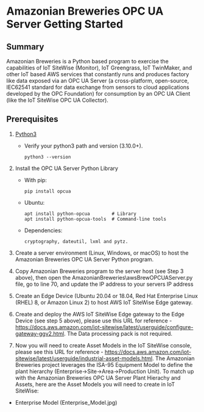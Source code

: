 # Amazonian Breweries OPC UA Server Getting Started

## Summary

Amazonian Breweries is a Python based program to exercise the capabilities of IoT SiteWise (Monitor), IoT Greengrass, IoT TwinMaker, and other IoT based AWS services that constantly runs and produces factory like data exposed via an OPC UA Server (a cross-platform, open-source, IEC62541 standard for data exchange from sensors to cloud applications developed by the OPC Foundation) for consumption by an OPC UA Client (like the IoT SiteWise OPC UA Collector). 

## Prerequisites

1. [Python3](https://www.python.org/downloads/)
   - Verify your python3 path and version (3.10.0+). 
     ```
     python3 --version

     ```
2. Install the OPC UA Server Python Library

    - With pip:
      ```
      pip install opcua

      ```

    - Ubuntu:
      ```
      apt install python-opcua        # Library
      apt install python-opcua-tools  # Command-line tools

      ```

    - Dependencies:
      ```
      cryptography, dateutil, lxml and pytz.

      ```

3. Create a server environment (Linux, Windows, or macOS) to host the Amazonian Breweries OPC UA Server Python program. 

4. Copy Amazonian Breweries program to the server host (see Step 3 above), then open the AmazonianBreweries\awsBrewOPCUAServer.py file, go to line 70, and update the IP address to your servers IP address

5. Create an Edge Device (Ubuntu 20.04 or 18.04, Red Hat Enterprise Linux (RHEL) 8, or Amazon Linux 2) to host AWS IoT SiteWise Edge  gateway.  

6. Create and deploy the AWS IoT SiteWise Edge gateway to the Edge Device (see step 5 above), please use this URL for reference - https://docs.aws.amazon.com/iot-sitewise/latest/userguide/configure-gateway-ggv2.html. The Data processing pack is not required.

7. Now you will need to create Asset Models in the IoT SiteWise console, please see this URL for reference - https://docs.aws.amazon.com/iot-sitewise/latest/userguide/industrial-asset-models.html. The Amazonian Breweries project leverages the ISA-95 Equipment Model to define the plant hierarchy (Enterprise->Site->Area->Production Unit). To match up with the Amazonian Breweries OPC UA Server Plant Hierachy and Assets, here are the Asset Models you will need to create in IoT SiteWise:

  - Enterprise Model (Enterprise_Model.jpg)




      
